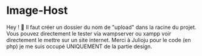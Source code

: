 # Image-Host
Hey ! 👋
Il faut créer un dossier du nom de "upload" dans la racine du projet.
Vous pouvez directement le tester via wampserver ou xampp voir directement le mettre sur un site internet.
Merci à Julioju pour le code (en php) je me suis occupé UNIQUEMENT de la partie design.
